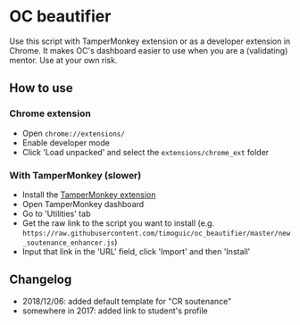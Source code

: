 # OC beautifier

Use this script with TamperMonkey extension or as a developer extension in Chrome. It makes OC's dashboard
easier to use when you are a (validating) mentor. Use at your own risk.

## How to use
### Chrome extension
* Open `chrome://extensions/`
* Enable developer mode
* Click 'Load unpacked' and select the `extensions/chrome_ext` folder

### With TamperMonkey (slower)
* Install the [TamperMonkey extension](https://tampermonkey.net/)
* Open TamperMonkey dashboard
* Go to 'Utilities' tab
* Get the raw link to the script you want to install (e.g. `https://raw.githubusercontent.com/timoguic/oc_beautifier/master/new_soutenance_enhancer.js`)
* Input that link in the 'URL' field, click 'Import' and then 'Install'

## Changelog
* 2018/12/06: added default template for "CR soutenance"
* somewhere in 2017: added link to student's profile
